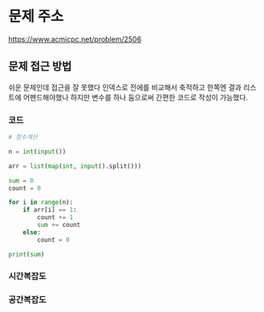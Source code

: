 # 문제 주소
https://www.acmicpc.net/problem/2506

## 문제 접근 방법

쉬운 문제인데 접근을 잘 못했다 인덱스로 전에를 비교해서 축적하고 한쪽엔 결과 리스트에 어펜드해야했나 하지만 변수를 하나 둠으로써 간편한 코드로 작성이 가능했다.

### 코드

```python
# 점수계산

n = int(input())

arr = list(map(int, input().split()))

sum = 0
count = 0

for i in range(n):
    if arr[i] == 1:
        count += 1
        sum += count
    else:
        count = 0

print(sum)

```

### 시간복잡도


### 공간복잡도

